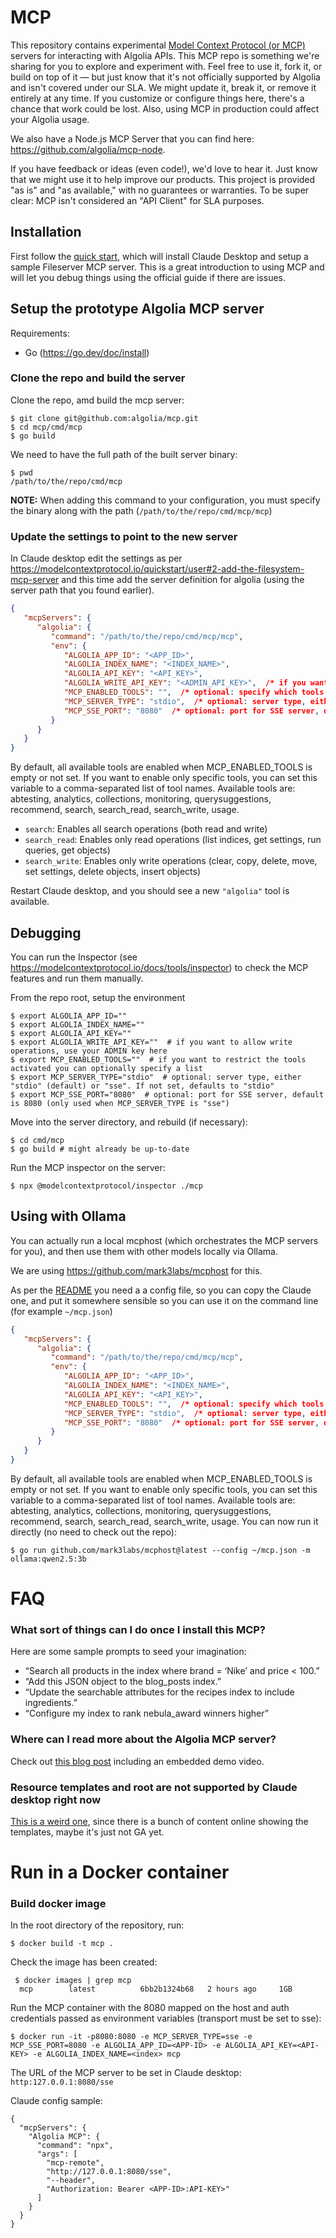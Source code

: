 # MCP

This repository contains experimental [Model Context Protocol (or MCP)](https://modelcontextprotocol.io/introduction) servers for interacting with Algolia APIs. This MCP repo is something we're sharing for you to explore and experiment with. Feel free to use it, fork it, or build on top of it — but just know that it's not officially supported by Algolia and isn't covered under our SLA. We might update it, break it, or remove it entirely at any time. If you customize or configure things here, there's a chance that work could be lost. Also, using MCP in production could affect your Algolia usage.

We also have a Node.js MCP Server that you can find here: https://github.com/algolia/mcp-node.

If you have feedback or ideas (even code!), we'd love to hear it. Just know that we might use it to help improve our products. This project is provided "as is" and "as available," with no guarantees or warranties. To be super clear: MCP isn't considered an "API Client" for SLA purposes.

## Installation

First follow the [quick start](https://modelcontextprotocol.io/quickstart/user), which will install Claude Desktop and setup a sample Fileserver MCP server.  This is a great introduction to using MCP and will let you debug things using the official guide if there are issues.

## Setup the prototype Algolia MCP server

Requirements:

* Go (https://go.dev/doc/install)

### Clone the repo and build the server

Clone the repo, amd build the mcp server:

```shell
$ git clone git@github.com:algolia/mcp.git
$ cd mcp/cmd/mcp
$ go build
```
We need to have the full path of the built server binary:
```shell
$ pwd
/path/to/the/repo/cmd/mcp
```

__NOTE:__  When adding this command to your configuration, you must specify the binary along with the path (`/path/to/the/repo/cmd/mcp/mcp`)

### Update the settings to point to the new server

In Claude desktop edit the settings as per https://modelcontextprotocol.io/quickstart/user#2-add-the-filesystem-mcp-server and this time add the server definition for algolia (using the server path that you found earlier).

```json
{
   "mcpServers": {
      "algolia": {
         "command": "/path/to/the/repo/cmd/mcp/mcp",
         "env": {
            "ALGOLIA_APP_ID": "<APP_ID>",
            "ALGOLIA_INDEX_NAME": "<INDEX_NAME>",
            "ALGOLIA_API_KEY": "<API_KEY>",
            "ALGOLIA_WRITE_API_KEY": "<ADMIN_API_KEY>",  /* if you want to allow write operations, use your ADMIN key here */
            "MCP_ENABLED_TOOLS": "",  /* optional: specify which tools to enable (e.g., "search,collections") */
            "MCP_SERVER_TYPE": "stdio",  /* optional: server type, either "stdio" (default) or "sse". If not set, defaults to "stdio" */
            "MCP_SSE_PORT": "8080"  /* optional: port for SSE server, default is 8080 (only used when MCP_SERVER_TYPE is "sse") */
         }
      }
   }
}
```

By default, all available tools are enabled when MCP_ENABLED_TOOLS is empty or not set. If you want to enable only specific tools, you can set this variable to a comma-separated list of tool names. Available tools are: abtesting, analytics, collections, monitoring, querysuggestions, recommend, search, search_read, search_write, usage.

- `search`: Enables all search operations (both read and write)
- `search_read`: Enables only read operations (list indices, get settings, run queries, get objects)
- `search_write`: Enables only write operations (clear, copy, delete, move, set settings, delete objects, insert objects)

Restart Claude desktop, and you should see a new `"algolia"` tool is available.

## Debugging

You can run the Inspector (see https://modelcontextprotocol.io/docs/tools/inspector) to check the MCP features and run them manually.

From the repo root, setup the environment

```shell
$ export ALGOLIA_APP_ID=""
$ export ALGOLIA_INDEX_NAME=""
$ export ALGOLIA_API_KEY=""
$ export ALGOLIA_WRITE_API_KEY=""  # if you want to allow write operations, use your ADMIN key here
$ export MCP_ENABLED_TOOLS=""  # if you want to restrict the tools activated you can optionally specify a list
$ export MCP_SERVER_TYPE="stdio"  # optional: server type, either "stdio" (default) or "sse". If not set, defaults to "stdio"
$ export MCP_SSE_PORT="8080"  # optional: port for SSE server, default is 8080 (only used when MCP_SERVER_TYPE is "sse")
```
Move into the server directory, and rebuild (if necessary):
```shell
$ cd cmd/mcp
$ go build # might already be up-to-date
```
Run the MCP inspector on the server:
```shell
$ npx @modelcontextprotocol/inspector ./mcp
```

## Using with Ollama

You can actually run a local mcphost (which orchestrates the MCP servers for you), and then use them with other models locally via Ollama.

We are using https://github.com/mark3labs/mcphost for this.

As per the [README](https://github.com/mark3labs/mcphost?tab=readme-ov-file#installation-) you need a a config file, so you can copy the Claude one, and put it somewhere sensible so you can use it on the command line (for example `~/mcp.json`)

```json filename="~/mcp.json"
{
   "mcpServers": {
      "algolia": {
         "command": "/path/to/the/repo/cmd/mcp/mcp",
         "env": {
            "ALGOLIA_APP_ID": "<APP_ID>",
            "ALGOLIA_INDEX_NAME": "<INDEX_NAME>",
            "ALGOLIA_API_KEY": "<API_KEY>",
            "MCP_ENABLED_TOOLS": "",  /* optional: specify which tools to enable (e.g., "search,collections") */
            "MCP_SERVER_TYPE": "stdio",  /* optional: server type, either "stdio" (default) or "sse". If not set, defaults to "stdio" */
            "MCP_SSE_PORT": "8080"  /* optional: port for SSE server, default is 8080 (only used when MCP_SERVER_TYPE is "sse") */
         }
      }
   }
}
```

By default, all available tools are enabled when MCP_ENABLED_TOOLS is empty or not set. If you want to enable only specific tools, you can set this variable to a comma-separated list of tool names. Available tools are: abtesting, analytics, collections, monitoring, querysuggestions, recommend, search, search_read, search_write, usage.
You can now run it directly (no need to check out the repo):
```shell
$ go run github.com/mark3labs/mcphost@latest --config ~/mcp.json -m ollama:qwen2.5:3b
```

# FAQ
### What sort of things can I do once I install this MCP?
Here are some sample prompts to seed your imagination:
   * “Search all products in the index where brand = ‘Nike’ and price < 100.”
   * “Add this JSON object to the blog_posts index.”
   * “Update the searchable attributes for the recipes index to include ingredients.”
   * “Configure my index to rank nebula_award winners higher”
### Where can I read more about the Algolia MCP server?
Check out [this blog post](https://www.algolia.com/blog/engineering/algolia-mcp-server) including an embedded demo video.
### Resource templates and root are not supported by Claude desktop right now

[This is a weird one](https://github.com/orgs/modelcontextprotocol/discussions/136), since there is a bunch of content online showing the templates, maybe it's just not GA yet.



# Run in a Docker container

### Build docker image
In the root directory of the repository, run:
 ```
 $ docker build -t mcp .
 ```
 Check the image has been created:
```
 $ docker images | grep mcp
  mcp        latest          6bb2b1324b68   2 hours ago     1GB
```

Run the MCP container with the 8080 mapped on the host and auth credentials passed as environment variables (transport must be set to sse):
```
$ docker run -it -p8080:8080 -e MCP_SERVER_TYPE=sse -e MCP_SSE_PORT=8080 -e ALGOLIA_APP_ID=<APP-ID> -e ALGOLIA_API_KEY=<API-KEY> -e ALGOLIA_INDEX_NAME=<index> mcp
```

The URL of the MCP server to be set in Claude desktop: `http:127.0.0.1:8080/sse`

Claude config sample:
```
{
  "mcpServers": {
    "Algolia MCP": {
      "command": "npx",
      "args": [
        "mcp-remote",
        "http://127.0.0.1:8080/sse",
        "--header",
        "Authorization: Bearer <APP-ID>:API-KEY>"
      ]
    }
  }
}
```



